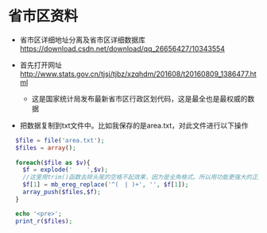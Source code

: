 # 省市区资料

* 省市区详细地址分离及省市区详细数据库
	https://download.csdn.net/download/qq_26656427/10343554

* 首先打开网址
  http://www.stats.gov.cn/tjsj/tjbz/xzqhdm/201608/t20160809_1386477.html
  * 这是国家统计局发布最新省市区行政区划代码，这是最全也是最权威的数据

* 把数据复制到txt文件中。比如我保存的是area.txt，对此文件进行以下操作
```php
  $file = file('area.txt');
  $files = array();
  
  foreach($file as $v){
    $f = explode('    ',$v);
    //这里用trim()函数去除头尾的空格不起效果，因为是全角格式。所以用功能更强大的正则来去除空格
    $f[1] = mb_ereg_replace('^(　| )+', '', $f[1]);
    array_push($files,$f);
  }

  echo '<pre>';
  print_r($files);

```